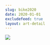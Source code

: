 ```yaml
---
slug: bike2020
date: 2020-01-01
excludefeed: true
layout: art-detail
---
```

![](/art/bike2020.webp)

